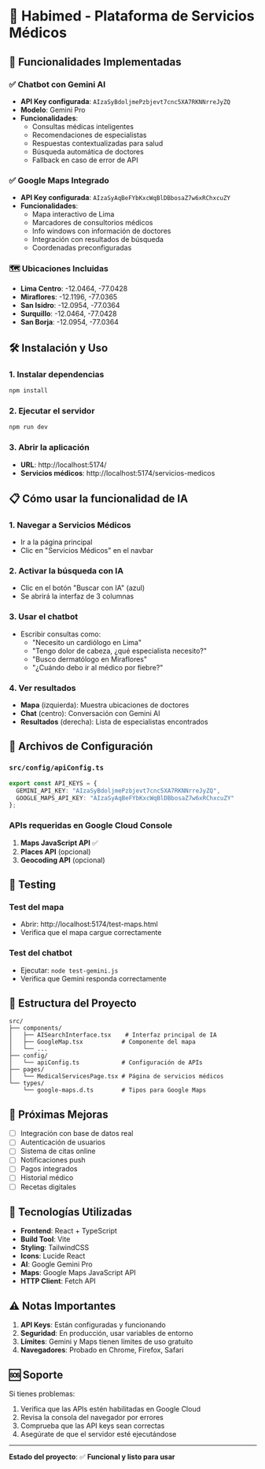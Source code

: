 # 🏥 Habimed - Plataforma de Servicios Médicos

## 🚀 Funcionalidades Implementadas

### ✅ **Chatbot con Gemini AI**
- **API Key configurada**: `AIzaSyBdoljmePzbjevt7cnc5XA7RKNNrreJyZQ`
- **Modelo**: Gemini Pro
- **Funcionalidades**:
  - Consultas médicas inteligentes
  - Recomendaciones de especialistas
  - Respuestas contextualizadas para salud
  - Búsqueda automática de doctores
  - Fallback en caso de error de API

### ✅ **Google Maps Integrado**
- **API Key configurada**: `AIzaSyAqBeFYbKxcWqBlDBbosaZ7w6xRChxcuZY`
- **Funcionalidades**:
  - Mapa interactivo de Lima
  - Marcadores de consultorios médicos
  - Info windows con información de doctores
  - Integración con resultados de búsqueda
  - Coordenadas preconfiguradas

### 🗺️ **Ubicaciones Incluidas**
- **Lima Centro**: -12.0464, -77.0428
- **Miraflores**: -12.1196, -77.0365
- **San Isidro**: -12.0954, -77.0364
- **Surquillo**: -12.0464, -77.0428
- **San Borja**: -12.0954, -77.0364

## 🛠️ **Instalación y Uso**

### 1. Instalar dependencias
```bash
npm install
```

### 2. Ejecutar el servidor
```bash
npm run dev
```

### 3. Abrir la aplicación
- **URL**: http://localhost:5174/
- **Servicios médicos**: http://localhost:5174/servicios-medicos

## 📋 **Cómo usar la funcionalidad de IA**

### 1. Navegar a Servicios Médicos
- Ir a la página principal
- Clic en "Servicios Médicos" en el navbar

### 2. Activar la búsqueda con IA
- Clic en el botón "Buscar con IA" (azul)
- Se abrirá la interfaz de 3 columnas

### 3. Usar el chatbot
- Escribir consultas como:
  - "Necesito un cardiólogo en Lima"
  - "Tengo dolor de cabeza, ¿qué especialista necesito?"
  - "Busco dermatólogo en Miraflores"
  - "¿Cuándo debo ir al médico por fiebre?"

### 4. Ver resultados
- **Mapa** (izquierda): Muestra ubicaciones de doctores
- **Chat** (centro): Conversación con Gemini AI
- **Resultados** (derecha): Lista de especialistas encontrados

## 🔧 **Archivos de Configuración**

### `src/config/apiConfig.ts`
```typescript
export const API_KEYS = {
  GEMINI_API_KEY: "AIzaSyBdoljmePzbjevt7cnc5XA7RKNNrreJyZQ",
  GOOGLE_MAPS_API_KEY: "AIzaSyAqBeFYbKxcWqBlDBbosaZ7w6xRChxcuZY"
};
```

### APIs requeridas en Google Cloud Console
1. **Maps JavaScript API** ✅
2. **Places API** (opcional)
3. **Geocoding API** (opcional)

## 🧪 **Testing**

### Test del mapa
- Abrir: http://localhost:5174/test-maps.html
- Verifica que el mapa cargue correctamente

### Test del chatbot
- Ejecutar: `node test-gemini.js`
- Verifica que Gemini responda correctamente

## 📁 **Estructura del Proyecto**

```
src/
├── components/
│   ├── AISearchInterface.tsx    # Interfaz principal de IA
│   ├── GoogleMap.tsx           # Componente del mapa
│   └── ...
├── config/
│   └── apiConfig.ts            # Configuración de APIs
├── pages/
│   └── MedicalServicesPage.tsx # Página de servicios médicos
└── types/
    └── google-maps.d.ts        # Tipos para Google Maps
```

## 🎯 **Próximas Mejoras**

- [ ] Integración con base de datos real
- [ ] Autenticación de usuarios
- [ ] Sistema de citas online
- [ ] Notificaciones push
- [ ] Pagos integrados
- [ ] Historial médico
- [ ] Recetas digitales

## 📱 **Tecnologías Utilizadas**

- **Frontend**: React + TypeScript
- **Build Tool**: Vite
- **Styling**: TailwindCSS
- **Icons**: Lucide React
- **AI**: Google Gemini Pro
- **Maps**: Google Maps JavaScript API
- **HTTP Client**: Fetch API

## ⚠️ **Notas Importantes**

1. **API Keys**: Están configuradas y funcionando
2. **Seguridad**: En producción, usar variables de entorno
3. **Límites**: Gemini y Maps tienen límites de uso gratuito
4. **Navegadores**: Probado en Chrome, Firefox, Safari

## 🆘 **Soporte**

Si tienes problemas:
1. Verifica que las APIs estén habilitadas en Google Cloud
2. Revisa la consola del navegador por errores
3. Comprueba que las API keys sean correctas
4. Asegúrate de que el servidor esté ejecutándose

---

**Estado del proyecto**: ✅ **Funcional y listo para usar**
